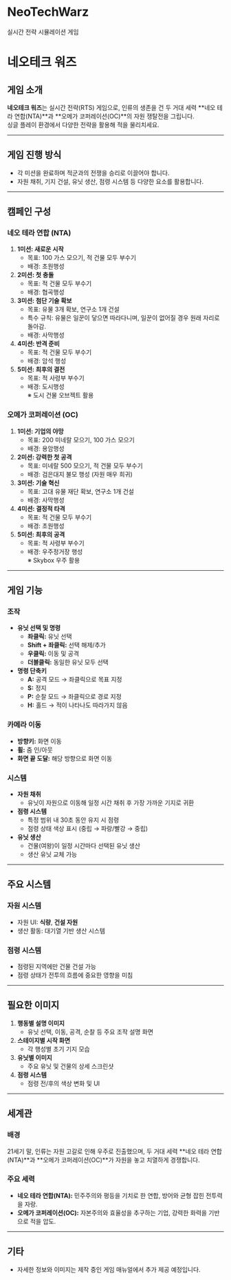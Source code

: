 # NeoTechWarz
실시간 전략 시뮬레이션 게임

# 네오테크 워즈

## 게임 소개
**네오테크 워즈**는 실시간 전략(RTS) 게임으로, 인류의 생존을 건 두 거대 세력 **네오 테라 연합(NTA)**과 **오메가 코퍼레이션(OC)**의 자원 쟁탈전을 그립니다.  
싱글 플레이 환경에서 다양한 전략을 활용해 적을 물리치세요.

---

## 게임 진행 방식
- 각 미션을 완료하며 적군과의 전쟁을 승리로 이끌어야 합니다.
- 자원 채취, 기지 건설, 유닛 생산, 점령 시스템 등 다양한 요소를 활용합니다.

---

## 캠페인 구성
### 네오 테라 연합 (NTA)
1. **1미션: 새로운 시작**
   - 목표: 100 가스 모으기, 적 건물 모두 부수기
   - 배경: 초원행성
2. **2미션: 첫 충돌**
   - 목표: 적 건물 모두 부수기
   - 배경: 협곡행성
3. **3미션: 첨단 기술 확보**
   - 목표: 유물 3개 확보, 연구소 1개 건설
   - 특수 규칙: 유물은 일꾼이 닿으면 따라다니며, 일꾼이 없어질 경우 원래 자리로 돌아감.
   - 배경: 사막행성
4. **4미션: 반격 준비**
   - 목표: 적 건물 모두 부수기
   - 배경: 암석 행성
5. **5미션: 최후의 결전**
   - 목표: 적 사령부 부수기
   - 배경: 도시행성  
     ※ 도시 건물 오브젝트 활용

### 오메가 코퍼레이션 (OC)
1. **1미션: 기업의 야망**
   - 목표: 200 미네랄 모으기, 100 가스 모으기
   - 배경: 용암행성
2. **2미션: 강력한 첫 공격**
   - 목표: 미네랄 500 모으기, 적 건물 모두 부수기
   - 배경: 검은대지 불모 행성 (자원 매우 희귀)
3. **3미션: 기술 혁신**
   - 목표: 고대 유물 재단 확보, 연구소 1개 건설
   - 배경: 사막행성
4. **4미션: 결정적 타격**
   - 목표: 적 건물 모두 부수기
   - 배경: 초원행성
5. **5미션: 최후의 공격**
   - 목표: 적 사령부 부수기
   - 배경: 우주정거장 행성  
     ※ Skybox 우주 활용

---

## 게임 기능
### 조작
- **유닛 선택 및 명령**
  - **좌클릭:** 유닛 선택
  - **Shift + 좌클릭:** 선택 해제/추가
  - **우클릭:** 이동 및 공격
  - **더블클릭:** 동일한 유닛 모두 선택
- **명령 단축키**
  - **A:** 공격 모드 → 좌클릭으로 목표 지정
  - **S:** 정지
  - **P:** 순찰 모드 → 좌클릭으로 경로 지정
  - **H:** 홀드 → 적이 나타나도 따라가지 않음

### 카메라 이동
- **방향키:** 화면 이동
- **휠:** 줌 인/아웃
- **화면 끝 도달:** 해당 방향으로 화면 이동

### 시스템
- **자원 채취**
  - 유닛이 자원으로 이동해 일정 시간 채취 후 가장 가까운 기지로 귀환
- **점령 시스템**
  - 특정 범위 내 30초 동안 유지 시 점령
  - 점령 상태 색상 표시 (중립 → 파랑/빨강 → 중립)
- **유닛 생산**
  - 건물(여왕)이 일정 시간마다 선택된 유닛 생산
  - 생산 유닛 교체 가능

---

## 주요 시스템
### 자원 시스템
- 자원 UI: **식량**, **건설 자원**
- 생산 활동: 대기열 기반 생산 시스템

### 점령 시스템
- 점령된 지역에만 건물 건설 가능
- 점령 상태가 전투의 흐름에 중요한 영향을 미침

---

## 필요한 이미지
1. **행동별 설명 이미지**
   - 유닛 선택, 이동, 공격, 순찰 등 주요 조작 설명 화면
2. **스테이지별 시작 화면**
   - 각 행성별 초기 기지 모습
3. **유닛별 이미지**
   - 주요 유닛 및 건물의 상세 스크린샷
4. **점령 시스템**
   - 점령 전/후의 색상 변화 및 UI

---

## 세계관
### 배경
21세기 말, 인류는 자원 고갈로 인해 우주로 진출했으며, 두 거대 세력 **네오 테라 연합(NTA)**과 **오메가 코퍼레이션(OC)**가 자원을 놓고 치열하게 경쟁합니다.

### 주요 세력
- **네오 테라 연합(NTA):** 민주주의와 평등을 기치로 한 연합, 방어와 균형 잡힌 전투력을 자랑.
- **오메가 코퍼레이션(OC):** 자본주의와 효율성을 추구하는 기업, 강력한 화력을 기반으로 적을 압도.

---

## 기타
- 자세한 정보와 이미지는 제작 중인 게임 매뉴얼에서 추가 제공 예정입니다.
